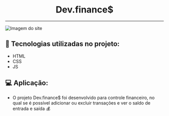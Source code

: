  <div> <h1 align= "center"> Dev.finance$ </h1> </div>
 
 <hr>
 
<img src="https://raw.githubusercontent.com/rocketseat-education/maratona-discover-01/main/.github/devfinances.png" alt="Imagem do site" align-items="center">

<br>

<h2> <strong> 🚀 Tecnologias utilizadas no projeto: </strong> </h2>

 - HTML
 - CSS
 - JS

<h2> <strong> 💻 Aplicação: </strong></h2>

- O projeto Dev.finance$ foi desenvolvido para controle financeiro, no qual se é possível adicionar ou excluir transações e ver o saldo de entrada e saída 💰
